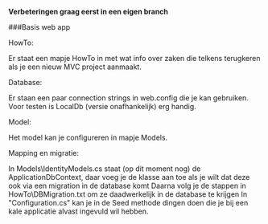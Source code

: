 **Verbeteringen graag eerst in een eigen branch**

###Basis web app

HowTo:

Er staat een mapje HowTo in met wat info over zaken die telkens terugkeren als je een nieuw MVC project aanmaakt.

Database:

Er staan een paar connection strings in web.config die je kan gebruiken. Voor testen is LocalDb (versie onafhankelijk) erg handig.

Model:

Het model kan je configureren in mapje Models.

Mapping en migratie:

In Models\IdentityModels.cs staat (op dit moment nog) de ApplicationDbContext, daar voeg je de klasse aan toe als je wilt dat deze ook via een migration in de database komt
Daarna volg je de stappen in HowTo\DBMigration.txt om ze daadwerkelijk in de database te krijgen
In "Configuration.cs" kan je in de Seed methode dingen doen die je bij een kale applicatie alvast ingevuld wil hebben.